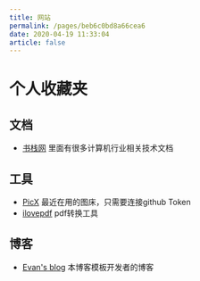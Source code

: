 ```yaml
---
title: 网站
permalink: /pages/beb6c0bd8a66cea6
date: 2020-04-19 11:33:04
article: false
---
```

# 个人收藏夹

## 文档
* [书栈网](https://www.bookstack.cn/) 里面有很多计算机行业相关技术文档

## 工具
* [PicX](https://picx.xpoet.cn/) 最近在用的图床，只需要连接github Token
* [ilovepdf](https://www.ilovepdf.com/) pdf转换工具

## 博客
* [Evan's blog](https://xugaoyi.com/) 本博客模板开发者的博客

